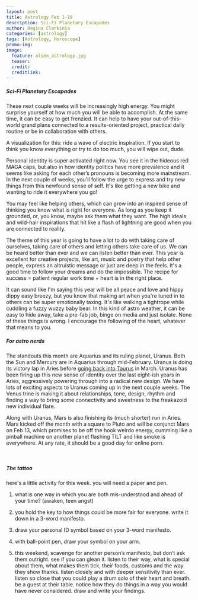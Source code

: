 ```yaml
---
layout: post
title: Astrology Feb 1-19
description: Sci-Fi Planetary Escapades
author: Regina Clarkinia
categories: [astrology]
tags: [Astrology, Horoscope]
promo-img:
image:
  feature: alien_astrology.jpg
  teaser:
  credit:
  creditlink:
---
```

<h5>Sci-Fi Planetary Escapades</h5>

These next couple weeks will be increasingly high energy. You might surprise yourself at how much you will be able to accomplish. At the same time, it can be easy to get frenzied. It can help to have your out-of-this-world grand plans connected to a results-oriented project, practical daily routine or be in collaboration with others.

A visualization for this: ride a wave of electric inspiration. If you start to think you know everything or try to do too much, you will wipe out, dude.

Personal identity is super activated right now. You see it in the hideous red MAGA caps, but also in how identity politics have more prevalence and it seems like asking for each other’s pronouns is becoming more mainstream. In the next couple of weeks, you'll follow the urge to express and try new things from this newfound sense of self. It's like getting a new bike and wanting to ride it everywhere you go!

You may feel like helping others, which can grow into an inspired sense of thinking you know what is right for everyone. As long as you keep it grounded, or, you know, maybe ask them what they want. The high ideals and wild-hair inspirations that hit like a flash of lightning are good when you are connected to reality.

The theme of this year is going to have a lot to do with taking care of ourselves, taking care of others and letting others take care of us. We can be heard better than ever and we can listen better than ever. This year is excellent for creative projects, like art, music and poetry that help other people, express an altruistic message or just are deep in the feels. It's a good time to follow your dreams and do the impossible. The recipe for success = patient regular work time + heart is in the right place.

It can sound like I'm saying this year will be all peace and love and hippy dippy easy breezy, but you know that making art when you're tuned in to others can be super emotionally taxing. It's like walking a tightrope while cuddling a fuzzy wuzzy baby bear. In this kind of astro weather, it can be easy to hide away, take a pre-fab job, binge on media and just isolate. None of these things is wrong. I encourage the following of the heart, whatever that means to you.


<h5>For astro nerds</h5>
The standouts this month are Aquarius and its ruling planet, Uranus. Both the Sun and Mercury are in Aquarius through mid-February. Uranus is doing its victory lap in Aries before <a href="https://www.queerauntie.com/astrology/uranus-enters-taurus">going back into Taurus</a> in March. Uranus has been firing up this new sense of identity over the last eight-ish years in Aries, aggressively powering through into a radical new design. We have lots of exciting aspects to Uranus coming up in the next couple weeks. The Venus trine is making it about relationships, tone, design, rhythm and finding a way to bring some connectivity and sweetness to the freakazoid new individual flare.

Along with Uranus, Mars is also finishing its (much shorter) run in Aries. Mars kicked off the month with a square to Pluto and will be conjunct Mars on Feb 13, which promises to be off the hook weirdo energy, cumming like a pinball machine on another planet flashing TILT and like smoke is everywhere. At any rate, it should be a good day for online porn.

<br>
<h5>The tattoo</h5>
here's a little activity for this week. you will need a paper and pen.

1. what is one way in which you are both mis-understood and ahead of your time? (awaken, teen angst)


2. you hold the key to how things could be more fair for everyone. write it down in a 3-word manifesto.


3. draw your personal ID symbol based on your 3-word manifesto.


4. with ball-point pen, draw your symbol on your arm.


5. this weekend, scavenge for another person’s manifesto, but don’t ask them outright. see if you can glean it. listen to their way, what is special about them, what makes them tick, their foods, customs and the way they show thanks. listen closely and with deeper sensitivity than ever. listen so close that you could play a drum solo of their heart and breath. be a guest at their table. notice how they do things in a way you would have never considered. draw and write your findings.
